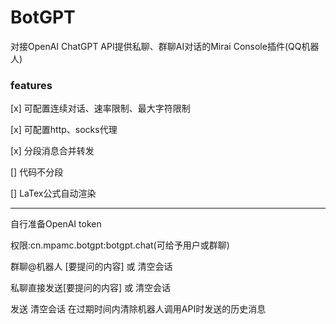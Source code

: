 # BotGPT

对接OpenAI ChatGPT API提供私聊、群聊AI对话的Mirai Console插件(QQ机器人)
### features
[x] 可配置连续对话、速率限制、最大字符限制

[x] 可配置http、socks代理

[x] 分段消息合并转发

[] 代码不分段

[] LaTex公式自动渲染

---

自行准备OpenAI token

权限:cn.mpamc.botgpt:botgpt.chat(可给予用户或群聊)

群聊@机器人 [要提问的内容] 或 清空会话

私聊直接发送[要提问的内容] 或 清空会话

发送 清空会话 在过期时间内清除机器人调用API时发送的历史消息

